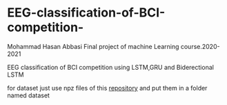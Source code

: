 # EEG-classification-of-BCI-competition-
Mohammad Hasan Abbasi
Final project of machine Learning course.2020-2021

EEG classification of BCI competition using LSTM,GRU and Biderectional LSTM

for dataset just use npz files of this [repository](https://github.com/bregydoc/bcidatasetIV2a) and put them in a folder named dataset
